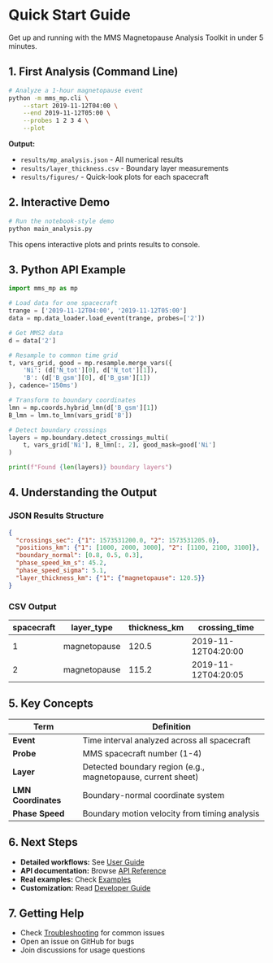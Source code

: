 # Quick Start Guide

Get up and running with the MMS Magnetopause Analysis Toolkit in under 5 minutes.

## 1. First Analysis (Command Line)

```bash
# Analyze a 1-hour magnetopause event
python -m mms_mp.cli \
    --start 2019-11-12T04:00 \
    --end 2019-11-12T05:00 \
    --probes 1 2 3 4 \
    --plot
```

**Output:**
- `results/mp_analysis.json` - All numerical results
- `results/layer_thickness.csv` - Boundary layer measurements
- `results/figures/` - Quick-look plots for each spacecraft

## 2. Interactive Demo

```bash
# Run the notebook-style demo
python main_analysis.py
```

This opens interactive plots and prints results to console.

## 3. Python API Example

```python
import mms_mp as mp

# Load data for one spacecraft
trange = ['2019-11-12T04:00', '2019-11-12T05:00']
data = mp.data_loader.load_event(trange, probes=['2'])

# Get MMS2 data
d = data['2']

# Resample to common time grid
t, vars_grid, good = mp.resample.merge_vars({
    'Ni': (d['N_tot'][0], d['N_tot'][1]),
    'B': (d['B_gsm'][0], d['B_gsm'][1])
}, cadence='150ms')

# Transform to boundary coordinates
lmn = mp.coords.hybrid_lmn(d['B_gsm'][1])
B_lmn = lmn.to_lmn(vars_grid['B'])

# Detect boundary crossings
layers = mp.boundary.detect_crossings_multi(
    t, vars_grid['Ni'], B_lmn[:, 2], good_mask=good['Ni']
)

print(f"Found {len(layers)} boundary layers")
```

## 4. Understanding the Output

### JSON Results Structure
```json
{
  "crossings_sec": {"1": 1573531200.0, "2": 1573531205.0},
  "positions_km": {"1": [1000, 2000, 3000], "2": [1100, 2100, 3100]},
  "boundary_normal": [0.8, 0.5, 0.3],
  "phase_speed_km_s": 45.2,
  "phase_speed_sigma": 5.1,
  "layer_thickness_km": {"1": {"magnetopause": 120.5}}
}
```

### CSV Output
| spacecraft | layer_type | thickness_km | crossing_time |
|------------|------------|--------------|---------------|
| 1 | magnetopause | 120.5 | 2019-11-12T04:20:00 |
| 2 | magnetopause | 115.2 | 2019-11-12T04:20:05 |

## 5. Key Concepts

| Term | Definition |
|------|------------|
| **Event** | Time interval analyzed across all spacecraft |
| **Probe** | MMS spacecraft number (1-4) |
| **Layer** | Detected boundary region (e.g., magnetopause, current sheet) |
| **LMN Coordinates** | Boundary-normal coordinate system |
| **Phase Speed** | Boundary motion velocity from timing analysis |

## 6. Next Steps

- **Detailed workflows:** See [User Guide](user-guide/)
- **API documentation:** Browse [API Reference](api/)
- **Real examples:** Check [Examples](examples/)
- **Customization:** Read [Developer Guide](developer-guide/)

## 7. Getting Help

- Check [Troubleshooting](troubleshooting.md) for common issues
- Open an issue on GitHub for bugs
- Join discussions for usage questions